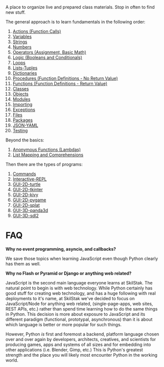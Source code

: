 A place to organize live and prepared class materials. Stop in often to
find new stuff.

The general approach is to learn fundamentals in the following order:

1. [Actions (Function Calls)](actions)
1. [Variables](variables) 
1. [Strings](strings)
1. [Numbers](numbers)
1. [Operators (Assignment, Basic Math)](operators)
1. [Logic (Booleans and Conditionals)](conditionals)
1. [Loops](loops)
1. [Lists-Tuples](lists-tuples)
1. [Dictionaries](dictionaries)
1. [Procedures (Function Definitions - No Return Value)](procedures)
1. [Functions (Function Definitions - Return Value)](functions)
1. [Classes](classes)
1. [Objects](objects)
1. [Modules](modules)
1. [Importing](importing)
1. [Exceptions](exceptions)
1. [Files](files)
1. [Packages](packages)
1. [JSON-YAML](json)
1. [Testing](testing)

Beyond the basics:

1. [Anonymous Functions (Lambdas)](lambdas)
1. [List Mapping and Comprehensions](comprehensions)

Then there are the types of programs:

1. [Commands](commands)
1. [Interactive-REPL](interactive-repl)
1. [GUI-2D-turtle](turtle)
1. [GUI-2D-tkinter](tkinter)
1. [GUI-2D-kivy](kivy)
1. [GUI-2D-pygame](pygame)
1. [GUI-2D-splat](splat)
1. [GUI-3D-panda3d](panda3d)
1. [GUI-3D-sdl2](sdl2)

FAQ
===

**Why no event programming, asyncio, and callbacks?**

We save those topics when learning JavaScript even though Python
clearly has them as well.

**Why no Flash or Pyramid or Django or anything web related?**

JavaScript is the second main language everyone learns at SkilStak. The
natural point to begin is with web technology. While Python certainly has
good stuff for creating web technology, and has a huge following with
real deployments to it's name, at SkilStak we've decided to focus on
JavaScript/Node for anything web related, (single-page-apps, web sites,
REST APIs, etc.) rather than spend time learning how to do the same
things in Python. This decision is more about exposure to JavaScript
and its different paradigm (functional, prototypal, asynchronous) than
it is about which language is better or more popular for such things.

However, Python *is* first and foremost a backend, platform language
chosen over and over again by developers, architects, creatives, and
scientists for producing games, apps and systems of all sizes and for
embedding into other applications (i.e. Blender, Gimp, etc.) This is
Python's greatest strength and the place you will likely most encounter
Python in the working world.

